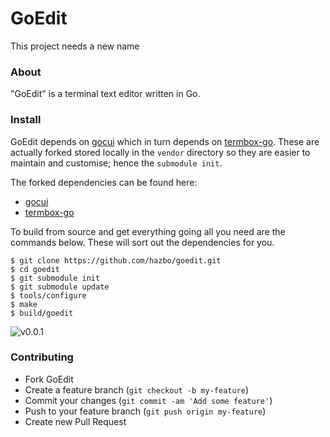 # GoEdit
This project needs a new name

### About
"GoEdit" is a terminal text editor written in Go.

### Install

GoEdit depends on [gocui](https://github.com/jroimartin/gocui) which in turn depends on
[termbox-go](https://github.com/nsf/termbox-go). These are actually forked stored locally
in the `vendor` directory so they are easier to maintain and customise; hence the `submodule init`.

The forked dependencies can be found here:

  - [gocui](https://github.com/hazbo/gocui)
  - [termbox-go](https://github.com/hazbo/termbox-go)

To build from source and get everything going all you need are the commands below. These will
sort out the dependencies for you.

	$ git clone https://github.com/hazbo/goedit.git
	$ cd goedit
	$ git submodule init
	$ git submodule update
	$ tools/configure
	$ make
	$ build/goedit

![v0.0.1](https://raw.github.com/hazbo/goedit/master/screenshots/v0.0.1/1.png?token=315774__eyJzY29wZSI6IlJhd0Jsb2I6aGF6Ym8vZ29lZGl0L21hc3Rlci9zY3JlZW5zaG90cy92MC4wLjEvMS5wbmciLCJleHBpcmVzIjoxMzkxNTUzODUxfQ%3D%3D--90ae2d27e5550862e12ab35da46c0e7aff0e45a7)

### Contributing

  - Fork GoEdit
  - Create a feature branch (`git checkout -b my-feature`)
  - Commit your changes (`git commit -am 'Add some feature'`)
  - Push to your feature branch (`git push origin my-feature`)
  - Create new Pull Request